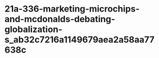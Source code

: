 # 21a-336-marketing-microchips-and-mcdonalds-debating-globalization-s_ab32c7216a1149679aea2a58aa77638c